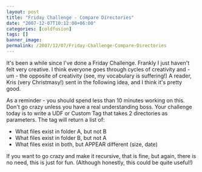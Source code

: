 ```yaml
---
layout: post
title: "Friday Challenge - Compare Directories"
date: "2007-12-07T10:12:00+06:00"
categories: [coldfusion]
tags: []
banner_image: 
permalink: /2007/12/07/Friday-Challenge-Compare-Directories
---
```


It's been a while since I've done a Friday Challenge. Frankly I just haven't felt very creative. I think everyone goes through cycles of creativity and - um - the opposite of creativity (see, my vocabulary is suffering!) A reader, Kris (very Christmasy!) sent in the following idea, and I think it's pretty good. 

As a reminder - you should spend less than 10 minutes working on this. Don't go crazy unless you have a real understanding boss. Your challenge today is to write a UDF or Custom Tag that takes 2 directories as parameters. The tag will return a list of:

<ul>
<li>What files exist in folder A, but not B
<li>What files exist in folder B, but not A
<li>What files exist in both, but APPEAR different (size, date)
</ul>

If you want to go crazy and make it recursive, that is fine, but again, there is no need, this is just for fun. (Although honestly, this could be quite useful!)